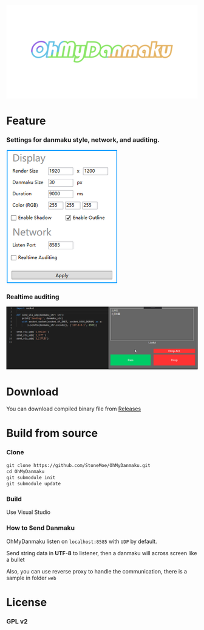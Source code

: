 ![](img/logo.png)

# Feature
### Settings for danmaku style, network, and auditing.
![](img/settings.png)

### Realtime auditing
![](img/audit.png)

# Download
You can download compiled binary file from [Releases](https://github.com/StoneMoe/OhMyDanmaku/releases)

# Build from source
### Clone
```
git clone https://github.com/StoneMoe/OhMyDanmaku.git
cd OhMyDanmaku
git submodule init
git submodule update
```

### Build
Use Visual Studio

### How to Send Danmaku
OhMyDanmaku listen on `localhost:8585` with `UDP` by default.

Send string data in **UTF-8** to listener, then a danmaku will across screen like a bullet

Also, you can use reverse proxy to handle the communication, there is a sample in folder `web`

# License
### GPL v2
